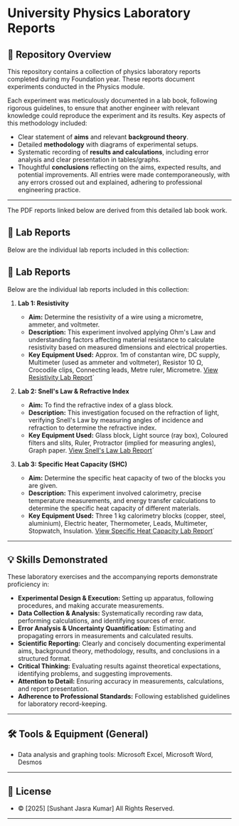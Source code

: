 # University Physics Laboratory Reports

## 📜 Repository Overview

This repository contains a collection of physics laboratory reports completed during my Foundation year. These reports document experiments conducted in the Physics module.

Each experiment was meticulously documented in a lab book, following rigorous guidelines, to ensure that another engineer with relevant knowledge could reproduce the experiment and its results. Key aspects of this methodology included:
* Clear statement of **aims** and relevant **background theory**.
* Detailed **methodology** with diagrams of experimental setups.
* Systematic recording of **results and calculations**, including error analysis and clear presentation in tables/graphs.
* Thoughtful **conclusions** reflecting on the aims, expected results, and potential improvements.
All entries were made contemporaneously, with any errors crossed out and explained, adhering to professional engineering practice.

---

The PDF reports linked below are derived from this detailed lab book work.
## 🔬 Lab Reports

Below are the individual lab reports included in this collection:

## 🔬 Lab Reports

Below are the individual lab reports included in this collection:

1.  **Lab 1: Resistivity**
    * **Aim:** Determine the resistivity of a wire using a micrometre, ammeter, and voltmeter.
    * **Description:** This experiment involved applying Ohm's Law and understanding factors affecting material resistance to calculate resistivity based on measured dimensions and electrical properties.
    * **Key Equipment Used:** Approx. 1m of constantan wire, DC supply, Multimeter (used as ammeter and voltmeter), Resistor 10 Ω, Crocodile clips, Connecting leads, Metre ruler, Micrometre.
[View Resistivity Lab Report](lab1_resistivity.pdf)`

2.  **Lab 2: Snell's Law & Refractive Index**
    * **Aim:** To find the refractive index of a glass block.
    * **Description:** This investigation focused on the refraction of light, verifying Snell's Law by measuring angles of incidence and refraction to determine the refractive index.
    * **Key Equipment Used:** Glass block, Light source (ray box), Coloured filters and slits, Ruler, Protractor (implied for measuring angles), Graph paper.
[View Snell's Law Lab Report](lab3_snellslaw_.pdf)`

3.  **Lab 3: Specific Heat Capacity (SHC)**
    * **Aim:** Determine the specific heat capacity of two of the blocks you are given.
    * **Description:** This experiment involved calorimetry, precise temperature measurements, and energy transfer calculations to determine the specific heat capacity of different materials.
    * **Key Equipment Used:** Three 1 kg calorimetry blocks (copper, steel, aluminium), Electric heater, Thermometer, Leads, Multimeter, Stopwatch, Insulation.
[View Specific Heat Capacity Lab Report](lab4_SHC.pdf)`

---

## 💡 Skills Demonstrated

These laboratory exercises and the accompanying reports demonstrate proficiency in:

* **Experimental Design & Execution:** Setting up apparatus, following procedures, and making accurate measurements.
* **Data Collection & Analysis:** Systematically recording raw data, performing calculations, and identifying sources of error.
* **Error Analysis & Uncertainty Quantification:** Estimating and propagating errors in measurements and calculated results.
* **Scientific Reporting:** Clearly and concisely documenting experimental aims, background theory, methodology, results, and conclusions in a structured format.
* **Critical Thinking:** Evaluating results against theoretical expectations, identifying problems, and suggesting improvements.
* **Attention to Detail:** Ensuring accuracy in measurements, calculations, and report presentation.
* **Adherence to Professional Standards:** Following established guidelines for laboratory record-keeping.

---

## 🛠️ Tools & Equipment (General)

* Data analysis and graphing tools: Microsoft Excel, Microsoft Word, Desmos

---

## 📄 License

* © [2025] [Sushant Jasra Kumar] All Rights Reserved.

---
